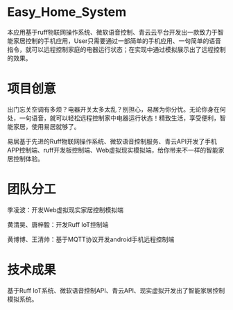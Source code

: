 # Easy_Home_System
本应用基于ruff物联网操作系统、微软语音控制、青云云平台开发出一款致力于智能家居控制的手机应用，User只需要通过一部简单的手机应用、一句简单的语音指令，就可以远程控制家庭的电器运行状态；在实现中通过模拟展示出了远程控制的效果。

# 项目创意

出门忘关空调有多烦？电器开关太多太乱？别担心，易居为你分忧。无论你身在何处，一句语音，就可以轻松远程控制家中电器运行状态！精致生活，享受便利，智能家居，使用易居就够了。

易居基于先进的Ruff物联网操作系统、微软语音控制服务、青云API开发了手机APP控制端、ruff开发板控制端、Web虚拟现实模拟端，给你带来不一样的智能家居控制体验。

# 团队分工

季凌波：开发Web虚拟现实家居控制模拟端

黄清昊、唐梓毅：开发Ruff IoT控制端

黄博博、王清帅：基于MQTT协议开发android手机远程控制端


# 技术成果

基于Ruff IoT系统、微软语音控制API、青云API、现实虚拟开发出了智能家居控制模拟系统。

